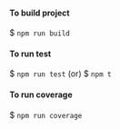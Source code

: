 #### To build project

$ `npm run build`

#### To run test

$ `npm run test`
(or)
$ `npm t`

#### To run coverage

$ `npm run coverage`